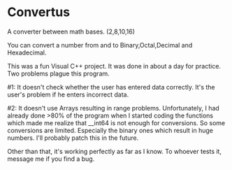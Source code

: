 # Convertus
A converter between math bases. (2,8,10,16)

You can convert a number from and to Binary,Octal,Decimal and Hexadecimal. 

This was a fun Visual C++ project. It was done in about a day for practice. 
Two problems plague this program. 

#1: It doesn't check whether the user has entered data correctly. It's the user's problem if he enters incorrect data.

#2: It doesn't use Arrays resulting in range problems. Unfortunately, I had already done >80% of the program when
    I started coding the functions which made me realize that __int64 is not enough for conversions. So some conversions are
    limited. Especially the binary ones which result in huge numbers. I'll probably patch this in the future. 
    
Other than that, it's working perfectly as far as I know. To whoever tests it, message me if you find a bug. 
